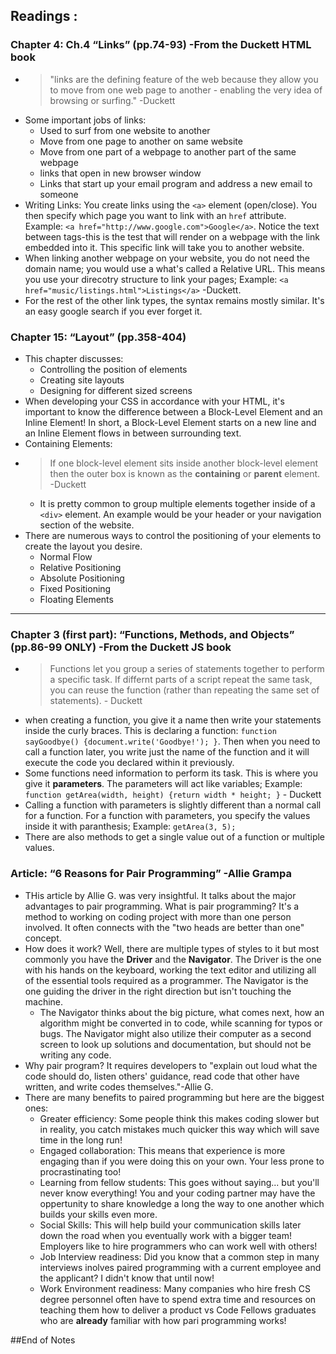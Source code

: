 ## Readings : 

### Chapter 4: Ch.4 “Links” (pp.74-93) -From the Duckett HTML book
- > "links are the defining feature of the web because they allow you to move from one web page to another - enabling the very idea of browsing or surfing." -Duckett
- Some important jobs of links:
  * Used to surf from one website to another
  * Move from one page to another on same website
  * Move from one part of a webpage to another part of the same webpage
  * links that open in new browser window
  * Links that start up your email program and address a new email to someone
- Writing Links: You create links using the `<a>` element (open/close). You then specify which page you want to link with an `href` attribute. Example: `<a href="http://www.google.com">Google</a>`. Notice the text between tags-this is the test that will render on a webpage with the link embedded into it. This specific link will take you to another website.
- When linking another webpage on your website, you do not need the domain name; you would use a what's called a Relative URL. This means you use your direcotry structure to link your pages; Example: `<a href="music/listings.html">Listings</a>` -Duckett.
- For the rest of the other link types, the syntax remains mostly similar. It's an easy google search if you ever forget it.

### Chapter 15: “Layout” (pp.358-404)
- This chapter discusses:
  * Controlling the position of elements
  * Creating site layouts
  * Designing for different sized screens
- When developing your CSS in accordance with your HTML, it's important to know the difference between a Block-Level Element and an Inline Element! In short, a Block-Level Element starts on a new line and an Inline Element flows in between surrounding text.
- Containing Elements: 
- > If one block-level element sits inside another block-level element then the outer box is known as the **containing** or **parent** element. -Duckett
  * It is pretty common to group multiple elements together inside of a `<div>` element. An example would be your header or your navigation section of the website.
- There are numerous ways to control the positioning of your elements to create the layout you desire.
  * Normal Flow
  * Relative Positioning
  * Absolute Positioning
  * Fixed Positioning
  * Floating Elements

*** 

### Chapter 3 (first part): “Functions, Methods, and Objects” (pp.86-99 ONLY) -From the Duckett JS book
- > Functions let you group a series of statements together to perform a specific task. If differnt parts of a script repeat the same task, you can reuse the function (rather than repeating the same set of statements). - Duckett
- when creating a function, you give it a name then write your statements inside the curly braces. This is declaring a function: `function sayGoodbye() {document.write('Goodbye!'); }`. Then when you need to call a function later, you write just the name of the function and it will execute the code you declared within it previously.
- Some functions need information to perform its task. This is where you give it **parameters**. The parameters will act like variables; Example: `function getArea(width, height) {return width * height; }` - Duckett
- Calling a function with parameters is slightly different than a normal call for a function. For a function with parameters, you specify the values inside it with paranthesis; Example: `getArea(3, 5);`
- There are also methods to get a single value out of a function or multiple values.

### Article: “6 Reasons for Pair Programming” -Allie Grampa
- THis article by Allie G. was very insightful. It talks about the major advantages to pair programming. What is pair programming? It's a method to working on coding project with more than one person involved. It often connects with the "two heads are better than one" concept.
- How does it work? Well, there are multiple types of styles to it but most commonly you have the **Driver** and the **Navigator**. The Driver is the one with his hands on the keyboard, working the text editor and utilizing all of the essential tools required as a programmer. The Navigator is the one guiding the driver in the right direction but isn't touching the machine.
  * The Navigator thinks about the big picture, what comes next, how an algorithm might be converted in to code, while scanning for typos or bugs. The Navigator might also utilize their computer as a second screen to look up solutions and documentation, but should not be writing any code.
- Why pair program? It requires developers to "explain out loud what the code should do, listen others' guidance, read code that other have written, and write codes themselves."-Allie G.
- There are many benefits to paired programming but here are the biggest ones:
  * Greater efficiency: Some people think this makes coding slower but in reality, you catch mistakes much quicker this way which will save time in the long run!
  * Engaged collaboration: This means that experience is more engaging than if you were doing this on your own. Your less prone to procrastinating too!
  * Learning from fellow students: This goes without saying... but you'll never know everything! You and your coding partner may have the oppertunity to share knowledge a long the way to one another which builds your skills even more.
  * Social Skills: This will help build your communication skills later down the road when you eventually work with a bigger team! Employers like to hire programmers who can work well with others!
  * Job Interview readiness: Did you know that a common step in many interviews inolves paired programming with a current employee and the applicant? I didn't know that until now!
  * Work Environment readiness: Many companies who hire fresh CS degree personnel often have to spend extra time and resources on teaching them how to deliver a product vs Code Fellows graduates who are **already** familiar with how pari programming works!
 
 ##End of Notes
